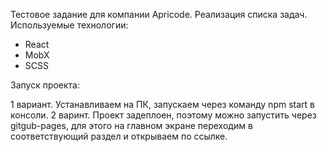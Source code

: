 Тестовое задание для компании Apricode.
Реализация списка задач. 
Используемые технологии:
- React
- MobX
- SCSS

Запуск проекта:

1 вариант. Устанавливаем на ПК, запускаем через команду npm start в консоли.
2 варинт. Проект задеплоен, поэтому можно запустить через gitgub-pages, для этого на главном экране переходим в соответствующий раздел и открываем по ссылке.
